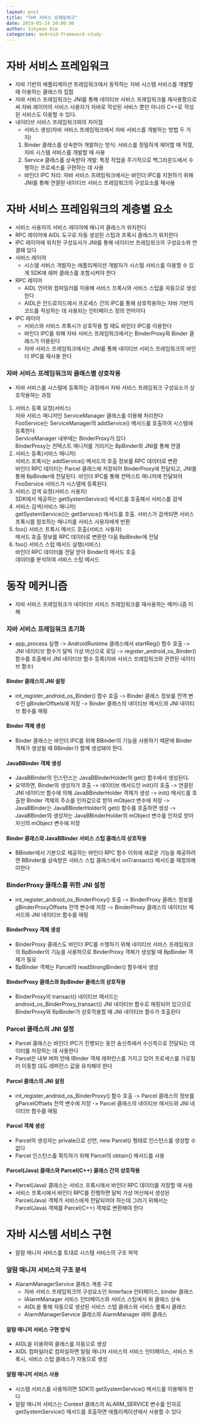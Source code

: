 ```yaml
---
layout: post
title: "자바 서비스 프레임워크"
date: 2019-05-24 20:00:00
author: Sihyeon Kim
categories: android-framework-study
---
```


# 자바 서비스 프레임워크
- 자바 기반의 애플리케이션 프레임워크에서 동작하는 자바 시스템 서비스를 개발할 때 이용하는 클래스의 집합  
- 자바 서비스 프레임워크는 JNI를 통해 네이티브 서비스 프레임워크를 재사용함으로써 자바 레이어의 서비스 사용자가 자바로 작성된 서비스 뿐만 아니라 C++로 작성된 서비스도 이용할 수 있다.  
- 네이티브 서비스 프레임워크와의 차이점  
  - 서비스 생성(자바 서비스 프레임워크에서 자바 서비스를 개발하는 방법 두 가지)  
  1) Binder 클래스를 상속받아 개발하는 방식: 서비스를 정밀하게 제어할 때 적절, 자바 시스템 서비스를 개발할 때 사용  
  2) Service 클래스를 상속받아 개발: 특정 작업을 주기적으로 백그라운드에서 수행하는 프로세스를 구현하는 데 사용  
  - 바인더 IPC 처리: 자바 서비스 프레임워크에서는 바인더 IPC를 지원하기 위해 JNI를 통해 연결된 네이티브 서비스 프레임워크의 구성요소를 재사용  
  
# 자바 서비스 프레임워크의 계층별 요소
- 서비스 사용자의 서비스 레이어에 매니저 클래스가 위치한다  
- RPC 레이어에 AIDL 도구로 자동 생성된 스텁과 프록시 클래스가 위치한다  
- IPC 레이어에 위치한 구성요서가 JNI를 통해 네이티브 프레임워크의 구성요소와 연결돼 있다  
- 서비스 레이어  
  - 시스템 서비스 개발자는 애플리케이션 개발자가 시스템 서비스를 이용할 수 있게 SDK에 래퍼 클래스를 포함시켜야 한다  
- RPC 레이어  
  - AIDL 언어와 컴파일러를 이용해 서비스 프록시와 서비스 스텁을 자동으로 생성한다  
  - AIDL은 안드로이드에서 프로세스 간의 IPC를 통해 상호작용하는 자바 기반의 코드를 작성하는 데 사용되는 인터페이스 정의 언어이다  
- IPC 레이어  
  - 서비스와 서비스 프록시가 상호작용 할 때도 바인더 IPC를 이용한다  
  - 바인더 IPC를 위해 자바 서비스 프레임워크에서는 BinderProxy와 Binder 클래스가 이용된다  
  - 자바 서비스 프레임워크에서는 JNI를 통해 네이티브 서비스 프레임워크의 바인더 IPC를 재사용 한다  
  
  
### 자바 서비스 프레임워크의 클래스별 상호작용  
- 자바 서비스를 시스템에 등록하는 과정에서 자바 서비스 프레임워크 구성요소가 상호작용하는 과정  
1) 서비스 등록 요청(서비스)    
자바 서비스 매니저인 ServiceManager 클래스를 이용해 처리한다  
FooService는 ServiceManager의 addService() 메서드를 호출하여 시스템에 등록한다  
ServiceManager 내부에는 BinderProxy가 있다  
BinderProxy는 컨텍스트 매니저를 가리키는 BpBinder와 JNI를 통해 연결  
2) 서비스 등록(서비스 매니저)  
서비스 프록시는 addService() 메서드의 호출 정보를 RPC 데이터로 변환  
바인더 RPC 데이터는 Parcel 클래스에 저장되어 BinderProxy에 전달되고, JNI를 통해 BpBinder에 전달된다. 바인더 IPC를 통해 컨텍스트 매니저에 전달되어 FooService 서비스가 시스템에 등록된다.  
3) 서비스 검색 요청(서비스 사용자)  
SDK에서 제공하는 getSystemService() 메서드를 호출해서 서비스를 검색  
4) 서비스 검색(서비스 매니저)  
getSystemService()는 getService() 메서드를 호출. 서비스가 검색되면 서비스 프록시를 참조하는 매니저를 서비스 사용자에게 반환  
5) foo() 서비스 프록시 메서드 호출(서비스 사용자)  
메서드 호출 정보를 RPC 데이터로 변환한 다음 BpBinder에 전달  
6) foo() 서비스 스텁 메서드 실행(서비스)  
바인더 RPC 데이터를 전달 받아 Binder의 메서드 호출  
데이터를 분석하여 서비스 스텁 메서드 

# 동작 메커니즘  
- 자바 서비스 프레임워크가 네이티브 서비스 프레임워크를 재사용하는 메커니즘 이해  

### 자바 서비스 프레임워크 초기화  
- app_process 실행 -> AndroidRuntime 클래스에서 startReg() 함수 호출 -> JNI 네이티브 함수가 달빅 가상 머신으로 로딩 -> register_android_os_Binder() 함수를 호출해서 JNI 네이티브 함수 등록(자바 서비스 프레임워크와 관련된 네이티브 함수)  

#### Binder 클래스의 JNI 설정  
- int_register_android_os_Binder() 함수 호출 -> Binder 클래스 정보를 전역 변수인 gBinderOffsets에 저장 -> Binder 클래스의 네이티브 메서드와 JNI 네이티브 함수를 매핑  

#### Binder 객체 생성  
- Binder 클래스는 바인더 IPC를 위해 BBinder의 기능을 사용하기 때문에 Binder 객체가 생성될 때 BBinder가 함께 생성돼야 한다.  

#### JavaBBinder 객체 생성  
- JavaBBinder의 인스턴스는 JavaBBinderHolder의 get() 함수에서 생성된다.  
- 요약하면, Binder의 생성자가 호출 -> 네이티브 메서드인 init()이 호출 -> 연결된 JNI 네이티브 함수에 의해 JavaBBinderHolder 객체가 생성 -> init() 메서드를 호출한 Binder 객체의 주소를 인자값으로 받아 mObject 변수에 저장 -> JavaBBinder는 JavaBBinderHolder의 get() 함수를 호출하면 생성 -> JavaBBinder의 생성자는 JavaBBinderHolder의 mObject 변수를 인자로 받아 자신의 mObject 변수에 저장  

#### Binder 클래스와 JavaBBinder 서비스 스텁 클래스의 상호작용  
- BBinder에서 기본으로 제공하는 바인더 RPC 함수 이외에 새로운 기능을 제공하려면 BBinder를 상속받은 서비스 스텁 클래스에서 onTransact() 메서드를 재정의해야한다  

### BinderProxy 클래스를 위한 JNI 설정  
- int_register_android_os_BinderProxy() 호출 -> BinderProxy 클래스 정보를 gBinderProxyOffsets 전역 변수에 저장 -> BinderProxy 클래스의 네이티브 메서드와 JNI 네이티브 함수를 매핑   

#### BinderProxy 객체 생성  
- BinderProxy 클래스도 바인더 IPC를 수행하기 위해 네이티브 서비스 프레임워크의 BpBinder의 기능을 사용하므로 BinderProxy 객체가 생성될 때 BpBinder 객체가 필요  
- BpBinder 객체는 Parcel의 readStrongBinder() 함수에서 생성  

#### BinderProxy 클래스와 BpBinder 클래스의 상호작용  
- BinderProxy의 transact() 네이티브 메서드는 android_os_BinderProxy_transact() JNI 네이티브 함수로 매핑되어 있으므로 BinderProxy와 BpBinder가 상호작용할 때 JNI 네이티브 함수가 호출된다  

### Parcel 클래스의 JNI 설정  
- Parcel 클래스는 바인더 IPC가 진행되는 동안 송신측에서 수신측으로 전달되는 데이터를 저장하는 데 사용한다  
- Parcel은 내부 버퍼 안에 IBinder 객체 레퍼런스를 가지고 있어 프로세스를 가로질러 이동할 대도 레퍼런스 값을 유지해야 한다  

#### Parcel 클래스의 JNI 설정  
- int_register_android_os_BinderProxy() 함수 호출 -> Parcel 클래스의 정보를 gParcelOffsets 전역 변수에 저장 -> Parcel 클래스의 네이티브 메서드와 JNI 네이티브 함수를 매핑  

#### Parcel 객체 생성  
- Parcel의 생성자는 private으로 선언, new Parcel() 형태로 인스턴스를 생성할 수 없다    
- Parcel 인스턴스를 획득하기 위해 Parcel의 obtain() 메서드를 사용  

#### Parcel(Java) 클래스와 Parcel(C++) 클래스 간의 상호작용  
- Parcel(Java) 클래스는 서비스 프록시에서 바인더 RPC 데이터를 저장할 때 사용  
- 서비스 프록시에서 바인더 RPC를 진행하면 달빅 가상 머신에서 생성된 Parcel(Java) 객체가 서비스에게 전달되어야 하는데 그러기 위해서는 Parcel(Java) 객체를 Parcel(C++) 객체로 변환해야 한다  

# 자바 시스템 서비스 구현  
- 알람 매니저 서비스를 토대로 시스템 서비스의 구조 파악  

### 알람 매니저 서비스의 구조 분석  
- AlaramManagerService 클래스 계층 구조  
  - 자바 서비스 프레임워크의 구성요소인 IInterface 인터페이스, binder 클래스  
  - IAlarmManager 서비스 인터페이스와 서비스 스텁에서 위 클래스 상속  
  - AIDL을 통해 자동으로 생성된 서비스 스텝 클래스와 서비스 플록시 클래스  
  - AlarmManagerService 클래스와 AlarmManager 래퍼 클래스  
  
#### 알람 매니저 서비스 구현 방식  
- AIDL을 이용하여 클래스를 자동으로 생성  
- AIDL 컴파일러로 컴파일하면 알람 매니저 서비스의 서비스 인터페이스, 서비스 프록시, 서비스 스텁 클래스가 자동으로 생성  

#### 알람 매니저 서비스 사용  
- 시스템 서비스를 사용하려면 SDK의 getSystemService() 메서드를 이용해야 한다  
- 알람 매니저 서비스는 Context 클래스의 ALARM_SERVICE 변수를 인자로 getSystemService() 메서드를 호출하면 애플리케이션에서 사용할 수 있다  
